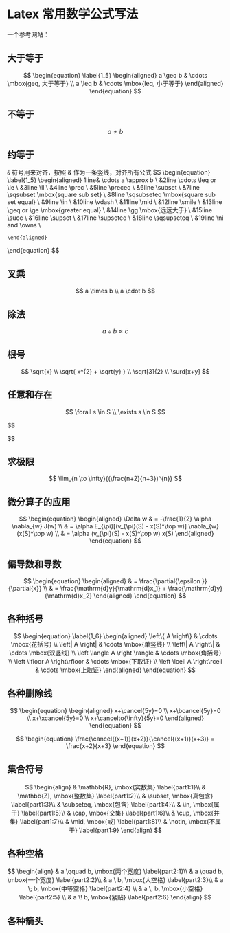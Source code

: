# Latex 常用数学公式写法

一个参考网站：

[](https://mathpretty.com/11235.html#Latex%E7%9A%84%E7%9F%A9%E9%98%B5%E4%B9%98%E6%B3%95)

## 大于等于

$$
\begin{equation} \label{1_5}
    \begin{aligned}
        a \geq b & \cdots \mbox{geq, 大于等于} \\
        a \leq b & \cdots \mbox{leq, 小于等于}
    \end{aligned}
\end{equation}
$$

## 不等于

$$
\begin{equation}
    a \neq b
\end{equation}
$$

## 约等于

`&` 符号用来对齐，按照 & 作为一条竖线，对齐所有公式
$$
\begin{equation} \label{1_5}
    \begin{aligned}
        1line& \cdots a \approx b \\
        &2line \cdots \leq or \le \\
        &3line \ll \\
        &4line \prec \\
        &5line \preceq \\
        &6line \subset \\
        &7line \sqsubset \mbox{square sub set} \\
        &8line \sqsubseteq \mbox{square sub set equal} \\
        &9line \in \\
        &10line \vdash \\
        &11line \mid \\
        &12line \smile \\
        &13line \geq or \ge \mbox{greater equal} \\
        &14line \gg \mbox{远远大于} \\
        &15line \succ \\
        &16line \supset \\
        &17line \supseteq \\
        &18line \sqsupseteq \\
        &19line \ni and \owns \\
        
        
    \end{aligned}

\end{equation}
$$

## 叉乘

$$
a \times b \\
a \cdot b 
$$

## 除法

$$
a \div b \approx c
$$

## 根号

$$
\sqrt{x} \\
\sqrt{ x^{2} + \sqrt{y} } \\
\sqrt[3]{2} \\
\surd[x+y]
$$

## 任意和存在

$$
\forall s \in S \\
\exists s \in S
$$

$$

$$

## 求极限

$$
\lim_{n \to \infty}{(\frac{n+2}{n+3})^{n}}
$$

## 微分算子的应用

$$
\begin{equation}
    \begin{aligned}
    \Delta w & = -\frac{1}{2} \alpha \nabla_{w} J(w) \\
    & = \alpha E_{\pi}[(v_{\pi}(S) - x(S)^\top w)] \nabla_{w} (x(S)^\top w)  \\
    & = \alpha (v_{\pi}(S) - x(S)^\top w) x(S)
    \end{aligned}
\end{equation}
$$

## 偏导数和导数

$$
\begin{equation}
    \begin{aligned}
    & = \frac{\partial{\epsilon }}{\partial{x}} \\
    & = \frac{\mathrm{d}y}{\mathrm{d}x_1} + \frac{\mathrm{d}y}{\mathrm{d}x_2}
    \end{aligned}
\end{equation}
$$

## 各种括号

$$
\begin{equation} \label{1_6}
    \begin{aligned}
        \left\{ A \right\} & \cdots \mbox{花括号} \\
        \left| A \right| & \cdots \mbox{单竖线} \\
        \left\| A \right\| & \cdots \mbox{双竖线} \\
        \left \langle A \right \rangle & \cdots \mbox{角括号} \\
        \left \lfloor A \right\rfloor & \cdots \mbox{下取证} \\
        \left \lceil A \right\rceil & \cdots \mbox{上取证}
    \end{aligned}
\end{equation}
$$

## 各种删除线

$$
\begin{equation}
    \begin{aligned}
        x+\cancel{5y}=0 \\
        x+\bcancel{5y}=0 \\
        x+\xcancel{5y}=0 \\
        x+\cancelto{\infty}{5y}=0
    \end{aligned}
\end{equation}
$$


$$
\begin{equation}
    \frac{\cancel{(x+1)}(x+2)}{\cancel{(x+1)}(x+3)}
    =
    \frac{x+2}{x+3}
\end{equation}
$$

## 集合符号

$$
\begin{align}
    & \mathbb{R}, \mbox{实数集} \label{part1:1}\\
    & \mathbb{Z}, \mbox{整数集} \label{part1:2}\\
    & \subset, \mbox{真包含} \label{part1:3}\\
    & \subseteq, \mbox{包含} \label{part1:4}\\
    & \in, \mbox{属于} \label{part1:5}\\
    & \cap, \mbox{交集} \label{part1:6}\\
    & \cup, \mbox{并集} \label{part1:7}\\
    & \mid, \mbox{或} \label{part1:8}\\
    & \notin, \mbox{不属于} \label{part1:9}
\end{align}
$$

## 各种空格

$$
\begin{align}
    & a \qquad b, \mbox{两个宽度} \label{part2:1}\\
    & a \quad b, \mbox{一个宽度} \label{part2:2}\\
    & a \ b, \mbox{大空格} \label{part2:3}\\
    & a \; b, \mbox{中等空格} \label{part2:4} \\
    & a \, b, \mbox{小空格} \label{part2:5} \\
    & a \! b, \mbox{紧贴} \label{part2:6}
\end{align}
$$

## 各种箭头
